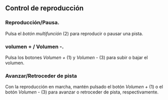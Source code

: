 ## Control de reproducción

### Reproducción/Pausa.
Pulsa el *botón multifunción* (2) para reproducir o pausar una pista.

### volumen + / Volumen -.
Pulsa los botones *Volumen +* (1) y *Volumen -* (3) para subir o bajar el volumen. 

### Avanzar/Retroceder de pista
Con la reproducción en marcha, mantén pulsado el botón *Volumen +* (1) o el botón *Volumen -* (3) para avanzar o retroceder de pista, respectivamente.



